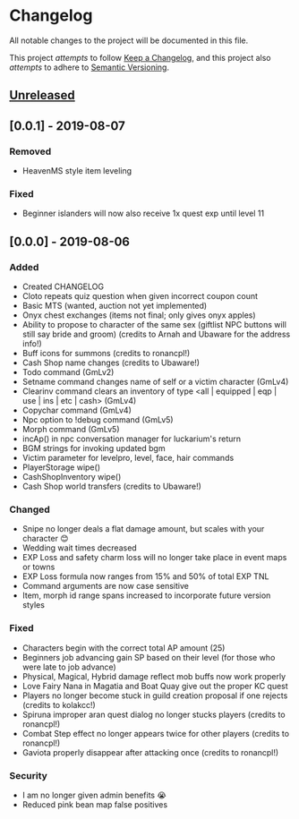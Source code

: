 # Changelog
All notable changes to the project will be documented in this file.

This project *attempts* to follow [Keep a Changelog](https://keepachangelog.com/en/1.0.0/), 
and this project also *attempts* to adhere to [Semantic Versioning](https://semver.org/spec/v2.0.0.html).

## [Unreleased](https://github.com/Periwinks/HeavenMS/compare/master...sprint)

## [0.0.1] - 2019-08-07
### Removed
- HeavenMS style item leveling

### Fixed
- Beginner islanders will now also receive 1x quest exp until level 11

## [0.0.0] - 2019-08-06
### Added
- Created CHANGELOG
- Cloto repeats quiz question when given incorrect coupon count
- Basic MTS (wanted, auction not yet implemented)
- Onyx chest exchanges (items not final; only gives onyx apples)
- Ability to propose to character of the same sex (giftlist NPC buttons will still say bride and groom) (credits to Arnah and Ubaware for the address info!)
- Buff icons for summons (credits to ronancpl!)
- Cash Shop name changes (credits to Ubaware!)
- Todo command (GmLv2)
- Setname command changes name of self or a victim character (GmLv4)
- Clearinv command clears an inventory of type <all | equipped | eqp | use | ins | etc | cash> (GmLv4)
- Copychar command (GmLv4)
- Npc option to !debug command (GmLv5)
- Morph command (GmLv5)
- incAp() in npc conversation manager for luckarium's return
- BGM strings for invoking updated bgm
- Victim parameter for levelpro, level, face, hair commands
- PlayerStorage wipe()
- CashShopInventory wipe()
- Cash Shop world transfers (credits to Ubaware!)

### Changed
- Snipe no longer deals a flat damage amount, but scales with your character :blush:
- Wedding wait times decreased
- EXP Loss and safety charm loss will no longer take place in event maps or towns
- EXP Loss formula now ranges from 15% and 50% of total EXP TNL
- Command arguments are now case sensitive
- Item, morph id range spans increased to incorporate future version styles

### Fixed
- Characters begin with the correct total AP amount (25)
- Beginners job advancing gain SP based on their level (for those who were late to job advance)
- Physical, Magical, Hybrid damage reflect mob buffs now work properly
- Love Fairy Nana in Magatia and Boat Quay give out the proper KC quest
- Players no longer become stuck in guild creation proposal if one rejects (credits to kolakcc!)
- Spiruna improper aran quest dialog no longer stucks players (credits to ronancpl!)
- Combat Step effect no longer appears twice for other players (credits to ronancpl!)
- Gaviota properly disappear after attacking once (credits to ronancpl!)

### Security
- I am no longer given admin benefits :sob:
- Reduced pink bean map false positives
